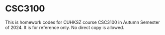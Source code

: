 # CSC3100
This is homework codes for CUHKSZ course CSC3100 in Autumn Semester of 2024. It is for reference only. No direct copy is allowed. 
